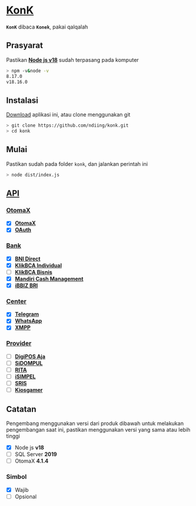 # [KonK]()

**`KonK`** dibaca **`Konek`**, pakai qalqalah

## Prasyarat

Pastikan **[Node js v18](https://nodejs.org/dist/v18.16.1/node-v18.16.1-x64.msi)** sudah terpasang pada komputer

```bash
> npm -v&node -v
8.17.0
v18.16.0
```

## Instalasi

[Download](https://github.com/ndiing/konk/archive/refs/heads/main.zip) aplikasi ini, atau clone menggunakan git

```bash
> git clone https://github.com/ndiing/konk.git
> cd konk
```

## Mulai

Pastikan sudah pada folder `konk`, dan jalankan perintah ini

```bash
> node dist/index.js
```

## [API]()

### [OtomaX]()

-   [x] **[OtomaX](./rest/otomax.http)**
-   [x] **[OAuth](./rest/.http)**

### [Bank]()

-   [x] **[BNI Direct](./rest/bnidirect.http)**
-   [x] **[KlikBCA Individual](./rest/ibank.http)**
-   [ ] **[KlikBCA Bisnis](./rest/.http)**
-   [x] **[Mandiri Cash Management](./rest/mcm2.http)**
-   [x] **[iBBIZ BRI](./rest/newbiz.http)**

### [Center]()

-   [x] **[Telegram](./rest/telegram.http)**
-   [x] **[WhatsApp](./rest/whatsapp.http)**
-   [x] **[XMPP](./rest/xmpp.http)**

### [Provider]()

-   [ ] **[DigiPOS Aja](./rest/.http)**
-   [ ] **[SiDOMPUL](./rest/.http)**
-   [ ] **[RITA](./rest/.http)**
-   [ ] **[iSIMPEL](./rest/.http)**
-   [ ] **[SRIS](./rest/.http)**
-   [ ] **[Kiosgamer](./rest/.http)**

## Catatan

Pengembang menggunakan versi dari produk dibawah untuk melakukan pengembangan saat ini, pastikan menggunakan versi yang sama atau lebih tinggi

-   [x] Node js **v18**
-   [ ] SQL Server **2019**
-   [ ] OtomaX **4.1.4**

### Simbol

-   [x] Wajib
-   [ ] Opsional
